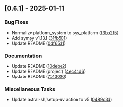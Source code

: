 ## [0.6.1] - 2025-01-11

### Bug Fixes

- Normalize platform_system to sys_platform ([f3bb2f5](https://github.com/vince-test-org/changelog-generator-example/commit/f3bb2f5535f5f87b5d9a05d69e6c32e596fd9811))
- Add sympy v1.13.1 ([31fb501](https://github.com/vince-test-org/changelog-generator-example/commit/31fb5017d16e9f2b084eea90ac8de8aa964d50ed))
- Update README ([0df6531](https://github.com/vince-test-org/changelog-generator-example/commit/0df6531f8281f95481d5031c159963ad28ef0906))

### Documentation

- Update README ([10debe2](https://github.com/vince-test-org/changelog-generator-example/commit/10debe2093e3cf273964098dbffcdcd915819956))
- Update README (project) ([4ec4cd6](https://github.com/vince-test-org/changelog-generator-example/commit/4ec4cd6c6c57d752bce41c8daea422409ba78eb6))
- Update README ([7513096](https://github.com/vince-test-org/changelog-generator-example/commit/75130967dd8b408841203a646cfc2dd5a7142891))

### Miscellaneous Tasks

- Update astral-sh/setup-uv action to v5 ([0489c3d](https://github.com/vince-test-org/changelog-generator-example/commit/0489c3d2749966229739f567d1b340dcdbba3d53))

<!-- generated by git-cliff -->
